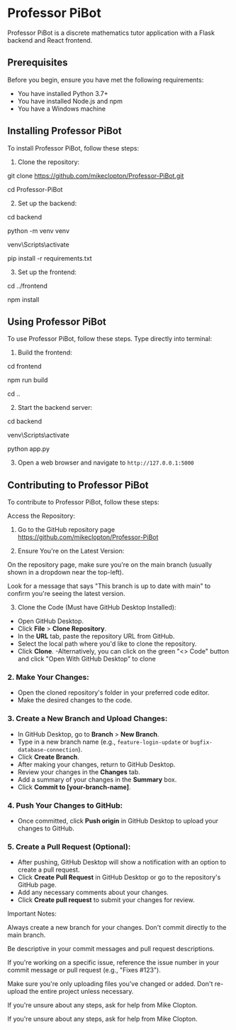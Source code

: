 # Professor PiBot

Professor PiBot is a discrete mathematics tutor application with a Flask backend and React frontend.

## Prerequisites

Before you begin, ensure you have met the following requirements:
* You have installed Python 3.7+
* You have installed Node.js and npm
* You have a Windows machine

## Installing Professor PiBot

To install Professor PiBot, follow these steps:

1. Clone the repository:

git clone https://github.com/mikeclopton/Professor-PiBot.git

cd Professor-PiBot

2. Set up the backend:

cd backend

python -m venv venv

venv\Scripts\activate

pip install -r requirements.txt

3. Set up the frontend:

cd ../frontend

npm install

## Using Professor PiBot

To use Professor PiBot, follow these steps. Type directly into terminal:

1. Build the frontend:

cd frontend

npm run build

cd ..

2. Start the backend server:

cd backend

venv\Scripts\activate

python app.py

3. Open a web browser and navigate to `http://127.0.0.1:5000`

## Contributing to Professor PiBot

To contribute to Professor PiBot, follow these steps:

Access the Repository:

1. Go to the GitHub repository page https://github.com/mikeclopton/Professor-PiBot

2. Ensure You're on the Latest Version:

On the repository page, make sure you're on the main branch (usually shown in a dropdown near the top-left).

Look for a message that says "This branch is up to date with main" to confirm you're seeing the latest version.

3. Clone the Code (Must have GitHub Desktop Installed):

- Open GitHub Desktop.
- Click **File** > **Clone Repository**.
- In the **URL** tab, paste the repository URL from GitHub.
- Select the local path where you'd like to clone the repository.
- Click **Clone**.
-Alternatively, you can click on the green "<> Code" button and click "Open With GitHub Desktop" to clone

### 2. Make Your Changes:
- Open the cloned repository's folder in your preferred code editor.
- Make the desired changes to the code.

### 3. Create a New Branch and Upload Changes:
- In GitHub Desktop, go to **Branch** > **New Branch**.
- Type in a new branch name (e.g., `feature-login-update` or `bugfix-database-connection`).
- Click **Create Branch**.
- After making your changes, return to GitHub Desktop.
- Review your changes in the **Changes** tab.
- Add a summary of your changes in the **Summary** box.
- Click **Commit to [your-branch-name]**.

### 4. Push Your Changes to GitHub:
- Once committed, click **Push origin** in GitHub Desktop to upload your changes to GitHub.

### 5. Create a Pull Request (Optional):
- After pushing, GitHub Desktop will show a notification with an option to create a pull request.
- Click **Create Pull Request** in GitHub Desktop or go to the repository's GitHub page.
- Add any necessary comments about your changes.
- Click **Create pull request** to submit your changes for review.



Important Notes:

Always create a new branch for your changes. Don't commit directly to the main branch.

Be descriptive in your commit messages and pull request descriptions.

If you're working on a specific issue, reference the issue number in your commit message or pull request (e.g., "Fixes #123").

Make sure you're only uploading files you've changed or added. Don't re-upload the entire project unless necessary.

If you're unsure about any steps, ask for help from Mike Clopton.

If you're unsure about any steps, ask for help from Mike Clopton.
